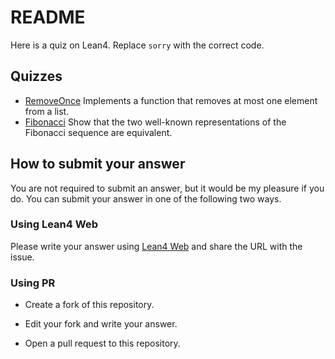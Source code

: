 # README

Here is a quiz on Lean4. Replace `sorry` with the correct code.

## Quizzes

* [RemoveOnce](./LeanQuiz/RemoveOnce.lean) Implements a function that removes at most one element from a list.
* [Fibonacci](./LeanQuiz/Fibonacci.lean) Show that the two well-known representations of the Fibonacci sequence are equivalent.

## How to submit your answer

You are not required to submit an answer, but it would be my pleasure if you do. You can submit your answer in one of the following two ways.

### Using Lean4 Web

Please write your answer using [Lean4 Web](https://lean.math.hhu.de/) and share the URL with the issue.

### Using PR

* Create a fork of this repository.

* Edit your fork and write your answer.

* Open a pull request to this repository.
